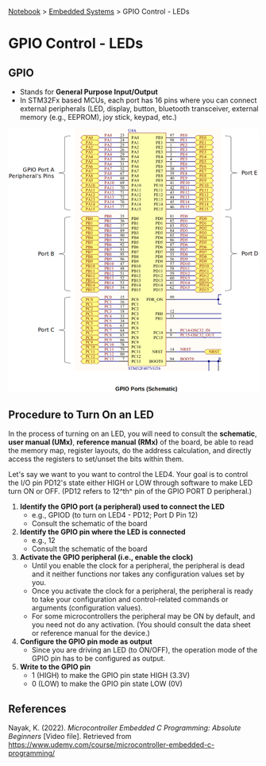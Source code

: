 <a href="../">Notebook</a> > <a href="./">Embedded Systems</a> > GPIO Control - LEDs

# GPIO Control - LEDs



## GPIO

* Stands for **General Purpose Input/Output**
* In STM32Fx based MCUs, each port has 16 pins where you can connect external peripherals (LED, display, button, bluetooth transceiver, external memory (e.g., EEPROM), joy stick, keypad, etc.)



<img src="./img/gpio-ports.png" alt="gpio-ports" width="700">





## Procedure to Turn On an LED

In the process of turning on an LED, you will need to consult the **schematic**, **user manual (UMx)**, **reference manual (RMx)** of the board, be able to read the memory map, register layouts, do the address calculation, and directly access the registers to set/unset the bits within them.

Let's say we want to you want to control the LED4. Your goal is to control the I/O pin PD12's state either HIGH or LOW through software to make LED turn ON or OFF. (PD12 refers to 12^th^ pin of the GPIO PORT D peripheral.)

1. **Identify the GPIO port (a peripheral) used to connect the LED**
   - e.g., GPIOD (to turn on LED4 - PD12; Port D Pin 12)
   - Consult the schematic of the board
2. **Identify the GPIO pin where the LED is connected**
   - e.g., 12
   - Consult the schematic of the board
3. **Activate the GPIO peripheral (i.e., enable the clock)**
   - Until you enable the clock for a peripheral, the peripheral is dead and it neither functions nor takes any configuration values set by you.
   - Once you activate the clock for a peripheral, the peripheral is ready to take your configuration and control-related commands or arguments (configuration values).
   - For some microcontrollers the peripheral may be ON by default, and you need not do any activation. (You should consult the data sheet or reference manual for the device.)
4. **Configure the GPIO pin mode as output**
   - Since you are driving an LED (to ON/OFF), the operation mode of the GPIO pin has to be configured as output.
5. **Write to the GPIO pin**
   - 1 (HIGH) to make the GPIO pin state HIGH (3.3V)
   - 0 (LOW) to make the GPIO pin state LOW (0V)





## References

Nayak, K. (2022). *Microcontroller Embedded C Programming: Absolute Beginners* [Video file]. Retrieved from  https://www.udemy.com/course/microcontroller-embedded-c-programming/
